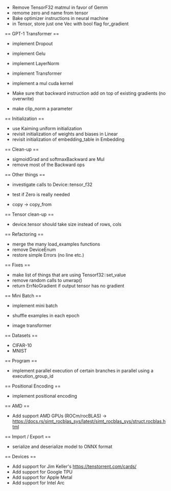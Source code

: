 - Remove TensorF32 matmul in favor of Gemm
- remome zero and name from tensor
- Bake optimizer instructions in neural machine
- in Tensor, store just one Vec<Instruction> with bool flag for_gradient

== GPT-1 Transformer ==

- implement Dropout
- implement Gelu
- implement LayerNorm
- implement Transformer

- implement a mul cuda kernel

- Make sure that backward instruction add on top of existing gradients (no overwrite)
- make clip_norm a parameter

== Initialization ==

- use Kaiming uniform initialization
- revisit initialization of weights and biases in Linear
- revisit initialization of embedding_table in Embedding

== Clean-up ==

- sigmoidGrad and softmaxBackward are Mul
- remove most of the Backward ops

== Other things ==

- investigate calls to Device::tensor_f32
- test if Zero is really needed

- copy -> copy_from

== Tensor clean-up ==

- device.tensor should take size instead of rows, cols

== Refactoring ==

- merge the many load_examples functions
- remove DeviceEnum
- restore simple Errors (no line etc.)

== Fixes ==

- make list of things that are using Tensorf32::set_value
- remove random calls to unwrap()
- return ErrNoGradient if output tensor has no gradient

== Mini Batch ==

- implement mini batch
- shuffle examples in each epoch

- image transformer

== Datasets ==

- CIFAR-10
- MNIST

== Program ==

- implement parallel execution of certain branches in parallel using a execution_group_id

== Positional Encoding ==

- implement positional encoding

== AMD ==

- Add support AMD GPUs (ROCm/rocBLAS) -> https://docs.rs/simt_rocblas_sys/latest/simt_rocblas_sys/struct.rocblas.html

== Import / Export ==

- serialize and deserialize model to ONNX format

== Devices ==

- Add support for Jim Keller's https://tenstorrent.com/cards/
- Add support for Google TPU
- Add support for Apple Metal
- Add support for Intel Arc
